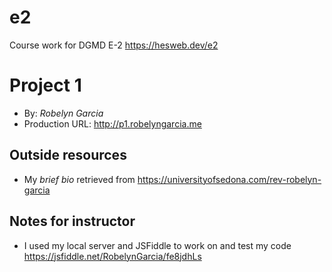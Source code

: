 # e2
Course work for DGMD E-2
<https://hesweb.dev/e2>

# Project 1
+ By: *Robelyn Garcia*
+ Production URL: <http://p1.robelyngarcia.me>

## Outside resources
+ My *brief bio* retrieved from <https://universityofsedona.com/rev-robelyn-garcia>

## Notes for instructor
+ I used my local server and JSFiddle to work on and test my code <https://jsfiddle.net/RobelynGarcia/fe8jdhLs>
